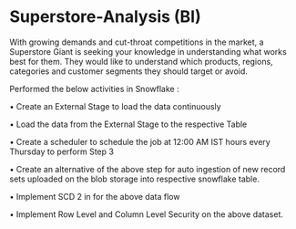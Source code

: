 # Superstore-Analysis (BI)

With growing demands and cut-throat competitions in the market, a Superstore Giant is seeking your knowledge in understanding what works best for them. They would like to understand which products, regions, categories and customer segments they should target or avoid.

Performed the below activities in Snowflake :

•	Create an External Stage to load the data continuously

•	Load the data from the External Stage to the respective Table

•	Create a scheduler to schedule the job at 12:00 AM IST hours every Thursday to perform Step 3

•	Create an alternative of the above step for auto ingestion of new record sets uploaded on the blob storage into respective snowflake table.

•	Implement SCD 2 in for the above data flow

•	Implement Row Level and Column Level Security on the above dataset.
